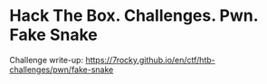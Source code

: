 # Hack The Box. Challenges. Pwn. Fake Snake

Challenge write-up: https://7rocky.github.io/en/ctf/htb-challenges/pwn/fake-snake
